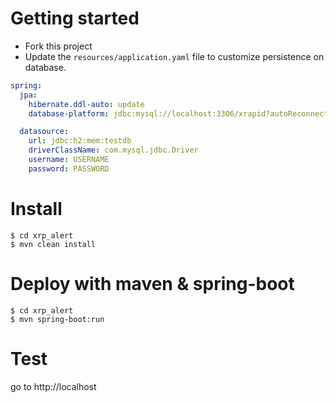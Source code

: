 # Getting started

* Fork this project
* Update the `resources/application.yaml` file to customize persistence on database.

```yaml
spring:
  jpa:
    hibernate.ddl-auto: update
    database-platform: jdbc:mysql://localhost:3306/xrapid?autoReconnect=true&useSSL=false

  datasource:
    url: jdbc:h2:mem:testdb
    driverClassName: com.mysql.jdbc.Driver
    username: USERNAME
    password: PASSWORD
```

# Install

```
$ cd xrp_alert
$ mvn clean install
```

# Deploy with maven & spring-boot

```
$ cd xrp_alert
$ mvn spring-boot:run
```

# Test 

go to http://localhost 
